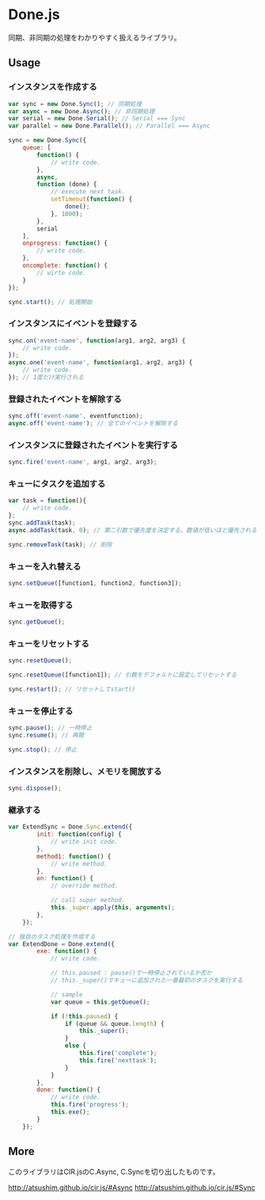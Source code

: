 # Done.js
同期、非同期の処理をわかりやすく扱えるライブラリ。


## Usage
### インスタンスを作成する
```javascript
var sync = new Done.Sync(); // 同期処理
var async = new Done.Async(); // 非同期処理
var serial = new Done.Serial(); // Serial === Sync
var parallel = new Done.Parallel(); // Parallel === Async

sync = new Done.Sync({
    queue: [
        function() {
            // write code.
        },
        async,
        function (done) {
            // execute next task.
            setTimeout(function() {
                done();
            }, 1000);
        },
        serial
    ],
    onprogress: function() {
        // write code.
    },
    oncomplete: function() {
        // wirte code.
    }
});

sync.start(); // 処理開始
```

### インスタンスにイベントを登録する
```javascript
sync.on('event-name', function(arg1, arg2, arg3) {
    // write code.
});
async.one('event-name', function(arg1, arg2, arg3) {
    // write code.
}); // 1度だけ実行される
```

### 登録されたイベントを解除する
```javascript
sync.off('event-name', eventfunction);
async.off('event-name'); // 全てのイベントを解除する
```

### インスタンスに登録されたイベントを実行する
```javascript
sync.fire('event-name', arg1, arg2, arg3);
```

### キューにタスクを追加する
```javascript
var task = function(){
    // write code.
};
sync.addTask(task);
async.addTask(task, 0); // 第二引数で優先度を決定する。数値が低いほど優先される

sync.removeTask(task); // 削除
```

### キューを入れ替える
```javascript
sync.setQueue([function1, function2, function3]);
```

### キューを取得する
```javascript
sync.getQueue();
```

### キューをリセットする
```javascript
sync.resetQueue();

sync.resetQueue([function1]); // 引数をデフォルトに設定してリセットする

sync.restart(); // リセットしてstart()
```

### キューを停止する
```javascript
sync.pause(); // 一時停止
sync.resume(); // 再開

sync.stop(); // 停止
```

### インスタンスを削除し、メモリを開放する
```javascript
sync.dispose();
```

### 継承する
```javascript
var ExtendSync = Done.Sync.extend({
        init: function(config) {
            // write init code.
        },
        method1: function() {
            // write method.
        },
        on: function() {
            // override method.

            // call super method.
            this._super.apply(this, arguments);
        },
    });

// 独自のタスク処理を作成する
var ExtendDone = Done.extend({
        exe: function() {
            // write code.

            // this.paused : pause()で一時停止されているか否か
            // this._super()でキューに追加された一番最初のタスクを実行する

            // sample
            var queue = this.getQueue();

            if (!this.paused) {
                if (queue && queue.length) {
                    this._super();
                }
                else {
                    this.fire('complete');
                    this.fire('nexttask');
                }
            }
        },
        done: function() {
            // write code.
            this.fire('progress');
            this.exe();
        }
    });
```

## More
このライブラリはCIR.jsのC.Async, C.Syncを切り出したものです。

http://atsushim.github.io/cir.js/#Async
http://atsushim.github.io/cir.js/#Sync
